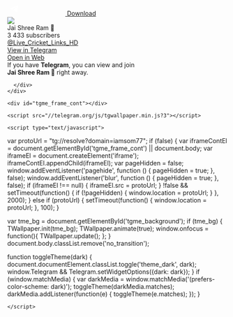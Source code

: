 
<!DOCTYPE html>
<html>
  <head>
    <meta charset="utf-8">
    <title>Telegram: Contact @iamsom77</title>
    <meta name="viewport" content="width=device-width, initial-scale=1.0">
    <script type="text/javascript" src="https://gc.kis.v2.scr.kaspersky-labs.com/FD126C42-EBFA-4E12-B309-BB3FDD723AC1/main.js?attr=5LWpjGJHnCdnH_tW-bfg-AeZuWl-sqM7IJ7xFh8cz3unF_qQ3zZMburmn3aigjPY" charset="UTF-8"></script><script>try{if(window.parent!=null&&window!=window.parent){window.parent.postMessage(JSON.stringify({eventType:'web_app_open_tg_link',eventData:{path_full:"\/iamsom77"}}),'https://web.telegram.org');}}catch(e){}</script>
    
<meta property="og:title" content="Jai Shree Ram 🚩">
<meta property="og:image" content="https://cdn5.telesco.pe/file/jzQJx95BmzDWOxHBm3zmuHxCT-y6H7E16NdB_-UAlKmpOqZ7pAINlAB6DAqtH733ApyK5fWFJbiW0po42oh1_m-V6dyIVeSFYRdNycIflnkCb_ZZ6iQjXTAj13OTI8hMEx17X1Ahd00i2U8tstmHsHLb5-9-Im8RW0NeVFn1BF3l9YWb4Pr_cgu-aNgX-q0207tzLU1fMbD08WaqKEw-UwKe99CuJ_pDQuUysCaSuKjGiTXUgbkmUdX0ON9cNUw22dISZ2NCyKHhZBUmSlq_t5rYWMz2ejFcUoHifPDR490KJEqTjijAH2r5m0vjDVK6VigeLhd3c0ebcMFBVKER6Q.jpg">
<meta property="og:site_name" content="Telegram">
<meta property="og:description" content="@Live_Cricket_Links_HD">

<meta property="twitter:title" content="Jai Shree Ram 🚩">
<meta property="twitter:image" content="https://cdn5.telesco.pe/file/jzQJx95BmzDWOxHBm3zmuHxCT-y6H7E16NdB_-UAlKmpOqZ7pAINlAB6DAqtH733ApyK5fWFJbiW0po42oh1_m-V6dyIVeSFYRdNycIflnkCb_ZZ6iQjXTAj13OTI8hMEx17X1Ahd00i2U8tstmHsHLb5-9-Im8RW0NeVFn1BF3l9YWb4Pr_cgu-aNgX-q0207tzLU1fMbD08WaqKEw-UwKe99CuJ_pDQuUysCaSuKjGiTXUgbkmUdX0ON9cNUw22dISZ2NCyKHhZBUmSlq_t5rYWMz2ejFcUoHifPDR490KJEqTjijAH2r5m0vjDVK6VigeLhd3c0ebcMFBVKER6Q.jpg">
<meta property="twitter:site" content="@Telegram">

<meta property="al:ios:app_store_id" content="686449807">
<meta property="al:ios:app_name" content="Telegram Messenger">
<meta property="al:ios:url" content="tg://resolve?domain=iamsom77">

<meta property="al:android:url" content="tg://resolve?domain=iamsom77">
<meta property="al:android:app_name" content="Telegram">
<meta property="al:android:package" content="org.telegram.messenger">

<meta name="twitter:card" content="summary">
<meta name="twitter:site" content="@Telegram">
<meta name="twitter:description" content="@Live_Cricket_Links_HD
">
<meta name="twitter:app:name:iphone" content="Telegram Messenger">
<meta name="twitter:app:id:iphone" content="686449807">
<meta name="twitter:app:url:iphone" content="tg://resolve?domain=iamsom77">
<meta name="twitter:app:name:ipad" content="Telegram Messenger">
<meta name="twitter:app:id:ipad" content="686449807">
<meta name="twitter:app:url:ipad" content="tg://resolve?domain=iamsom77">
<meta name="twitter:app:name:googleplay" content="Telegram">
<meta name="twitter:app:id:googleplay" content="org.telegram.messenger">
<meta name="twitter:app:url:googleplay" content="https://t.me/iamsom77">

<meta name="apple-itunes-app" content="app-id=686449807, app-argument: tg://resolve?domain=iamsom77">
    <script>window.matchMedia&&window.matchMedia('(prefers-color-scheme: dark)').matches&&document.documentElement&&document.documentElement.classList&&document.documentElement.classList.add('theme_dark');</script>
    <link rel="icon" type="image/svg+xml" href="//telegram.org/img/website_icon.svg?4">
<link rel="apple-touch-icon" sizes="180x180" href="//telegram.org/img/apple-touch-icon.png">
<link rel="icon" type="image/png" sizes="32x32" href="//telegram.org/img/favicon-32x32.png">
<link rel="icon" type="image/png" sizes="16x16" href="//telegram.org/img/favicon-16x16.png">
<link rel="alternate icon" href="//telegram.org/img/favicon.ico" type="image/x-icon" />
    <link href="//telegram.org/css/font-roboto.css?1" rel="stylesheet" type="text/css">
    <!--link href="/css/myriad.css" rel="stylesheet"-->
    <link href="//telegram.org/css/bootstrap.min.css?3" rel="stylesheet">
    <link href="//telegram.org/css/telegram.css?236" rel="stylesheet" media="screen">
  </head>
  <body class="no_transition">
      <div class="tgme_background_wrap">
    <canvas id="tgme_background" class="tgme_background default" width="50" height="50" data-colors="dbddbb,6ba587,d5d88d,88b884"></canvas>
    <div class="tgme_background_pattern default"></div>
  </div>
    <div class="tgme_page_wrap">
      <div class="tgme_head_wrap">
        <div class="tgme_head">
          <a href="//telegram.org/" class="tgme_head_brand">
            <svg class="tgme_logo" height="34" viewBox="0 0 133 34" width="133" xmlns="http://www.w3.org/2000/svg">
              <g fill="none" fill-rule="evenodd">
                <circle cx="17" cy="17" fill="var(--accent-btn-color)" r="17"/><path d="m7.06510669 16.9258959c5.22739451-2.1065178 8.71314291-3.4952633 10.45724521-4.1662364 4.9797665-1.9157646 6.0145193-2.2485535 6.6889567-2.2595423.1483363-.0024169.480005.0315855.6948461.192827.1814076.1361492.23132.3200675.2552048.4491519.0238847.1290844.0536269.4231419.0299841.65291-.2698553 2.6225356-1.4375148 8.986738-2.0315537 11.9240228-.2513602 1.2428753-.7499132 1.5088847-1.2290685 1.5496672-1.0413153.0886298-1.8284257-.4857912-2.8369905-1.0972863-1.5782048-.9568691-2.5327083-1.3984317-4.0646293-2.3321592-1.7703998-1.0790837-.212559-1.583655.7963867-2.5529189.2640459-.2536609 4.7753906-4.3097041 4.755976-4.431706-.0070494-.0442984-.1409018-.481649-.2457499-.5678447-.104848-.0861957-.2595946-.0567202-.3712641-.033278-.1582881.0332286-2.6794907 1.5745492-7.5636077 4.6239616-.715635.4545193-1.3638349.6759763-1.9445998.6643712-.64024672-.0127938-1.87182452-.334829-2.78737602-.6100966-1.12296117-.3376271-1.53748501-.4966332-1.45976769-1.0700283.04048-.2986597.32581586-.610598.8560076-.935815z" fill="#fff"/><path d="m49.4 24v-12.562h-4.224v-2.266h11.198v2.266h-4.268v12.562zm16.094-4.598h-7.172c.066 1.936 1.562 2.772 3.3 2.772 1.254 0 2.134-.198 2.97-.484l.396 1.848c-.924.396-2.2.682-3.74.682-3.476 0-5.522-2.134-5.522-5.412 0-2.97 1.804-5.764 5.236-5.764 3.476 0 4.62 2.86 4.62 5.214 0 .506-.044.902-.088 1.144zm-7.172-1.892h4.708c.022-.99-.418-2.618-2.222-2.618-1.672 0-2.376 1.518-2.486 2.618zm9.538 6.49v-15.62h2.706v15.62zm14.84-4.598h-7.172c.066 1.936 1.562 2.772 3.3 2.772 1.254 0 2.134-.198 2.97-.484l.396 1.848c-.924.396-2.2.682-3.74.682-3.476 0-5.522-2.134-5.522-5.412 0-2.97 1.804-5.764 5.236-5.764 3.476 0 4.62 2.86 4.62 5.214 0 .506-.044.902-.088 1.144zm-7.172-1.892h4.708c.022-.99-.418-2.618-2.222-2.618-1.672 0-2.376 1.518-2.486 2.618zm19.24-1.144v6.072c0 2.244-.462 3.85-1.584 4.862-1.1.99-2.662 1.298-4.136 1.298-1.364 0-2.816-.308-3.74-.858l.594-2.046c.682.396 1.826.814 3.124.814 1.76 0 3.08-.924 3.08-3.234v-.924h-.044c-.616.946-1.694 1.584-3.124 1.584-2.662 0-4.554-2.2-4.554-5.236 0-3.52 2.288-5.654 4.862-5.654 1.65 0 2.596.792 3.102 1.672h.044l.11-1.43h2.354c-.044.726-.088 1.606-.088 3.08zm-2.706 2.948v-1.738c0-.264-.022-.506-.088-.726-.286-.99-1.056-1.738-2.2-1.738-1.518 0-2.64 1.32-2.64 3.498 0 1.826.924 3.3 2.618 3.3 1.012 0 1.892-.66 2.2-1.65.088-.264.11-.638.11-.946zm5.622 4.686v-7.26c0-1.452-.022-2.508-.088-3.454h2.332l.11 2.024h.066c.528-1.496 1.782-2.266 2.948-2.266.264 0 .418.022.638.066v2.53c-.242-.044-.484-.066-.814-.066-1.276 0-2.178.814-2.42 2.046-.044.242-.066.528-.066.814v5.566zm16.05-6.424v3.85c0 .968.044 1.914.176 2.574h-2.442l-.198-1.188h-.066c-.638.836-1.76 1.43-3.168 1.43-2.156 0-3.366-1.562-3.366-3.19 0-2.684 2.398-4.07 6.358-4.048v-.176c0-.704-.286-1.87-2.178-1.87-1.056 0-2.156.33-2.882.792l-.528-1.76c.792-.484 2.178-.946 3.872-.946 3.432 0 4.422 2.178 4.422 4.532zm-2.64 2.662v-1.474c-1.914-.022-3.74.374-3.74 2.002 0 1.056.682 1.54 1.54 1.54 1.1 0 1.87-.704 2.134-1.474.066-.198.066-.396.066-.594zm5.6 3.762v-7.524c0-1.232-.044-2.266-.088-3.19h2.31l.132 1.584h.066c.506-.836 1.474-1.826 3.3-1.826 1.408 0 2.508.792 2.97 1.98h.044c.374-.594.814-1.034 1.298-1.342.616-.418 1.298-.638 2.2-.638 1.76 0 3.564 1.21 3.564 4.642v6.314h-2.64v-5.918c0-1.782-.616-2.838-1.914-2.838-.924 0-1.606.66-1.892 1.43-.088.242-.132.594-.132.902v6.424h-2.64v-6.204c0-1.496-.594-2.552-1.848-2.552-1.012 0-1.694.792-1.958 1.518-.088.286-.132.594-.132.902v6.336z" fill="var(--tme-logo-color)" fill-rule="nonzero"/>
              </g>
            </svg>
          </a>
          <a class="tgme_head_right_btn" href="//telegram.org/dl?tme=7eae2ffc1bbc2eb96b_10967727603449345611">
            Download
          </a>
        </div>
      </div>
      <div class="tgme_body_wrap">
        <div class="tgme_page">
          <div class="tgme_page_photo">
  <a href="tg://resolve?domain=iamsom77"><img class="tgme_page_photo_image" src="https://cdn5.telesco.pe/file/jzQJx95BmzDWOxHBm3zmuHxCT-y6H7E16NdB_-UAlKmpOqZ7pAINlAB6DAqtH733ApyK5fWFJbiW0po42oh1_m-V6dyIVeSFYRdNycIflnkCb_ZZ6iQjXTAj13OTI8hMEx17X1Ahd00i2U8tstmHsHLb5-9-Im8RW0NeVFn1BF3l9YWb4Pr_cgu-aNgX-q0207tzLU1fMbD08WaqKEw-UwKe99CuJ_pDQuUysCaSuKjGiTXUgbkmUdX0ON9cNUw22dISZ2NCyKHhZBUmSlq_t5rYWMz2ejFcUoHifPDR490KJEqTjijAH2r5m0vjDVK6VigeLhd3c0ebcMFBVKER6Q.jpg"></a>
</div>
<div class="tgme_page_title" dir="auto">
  <span dir="auto">Jai Shree Ram 🚩</span>
</div>
<div class="tgme_page_extra">3 433 subscribers</div>
<div class="tgme_page_description" dir="auto"><a href="https://t.me/Live_Cricket_Links_HD">@Live_Cricket_Links_HD</a></div>
<div class="tgme_page_action">
  <a class="tgme_action_button_new shine" href="tg://resolve?domain=iamsom77">View in Telegram</a>
</div>
<div class="tgme_page_action tgme_page_web_action">
  <a class="tgme_action_button_new tgme_action_web_button" href="https://web.telegram.org/a/#?tgaddr=tg%3A%2F%2Fresolve%3Fdomain%3Diamsom77"><span class="tgme_action_button_label">Open in Web</span></a>
</div>

<div class="tgme_page_additional">
  If you have <strong>Telegram</strong>, you can view and join <br><strong>Jai Shree Ram 🚩</strong> right away.
</div>
        </div>
        
      </div>
    </div>

    <div id="tgme_frame_cont"></div>

    <script src="//telegram.org/js/tgwallpaper.min.js?3"></script>

    <script type="text/javascript">

var protoUrl = "tg:\/\/resolve?domain=iamsom77";
if (false) {
  var iframeContEl = document.getElementById('tgme_frame_cont') || document.body;
  var iframeEl = document.createElement('iframe');
  iframeContEl.appendChild(iframeEl);
  var pageHidden = false;
  window.addEventListener('pagehide', function () {
    pageHidden = true;
  }, false);
  window.addEventListener('blur', function () {
    pageHidden = true;
  }, false);
  if (iframeEl !== null) {
    iframeEl.src = protoUrl;
  }
  !false && setTimeout(function() {
    if (!pageHidden) {
      window.location = protoUrl;
    }
  }, 2000);
}
else if (protoUrl) {
  setTimeout(function() {
    window.location = protoUrl;
  }, 100);
}

var tme_bg = document.getElementById('tgme_background');
if (tme_bg) {
  TWallpaper.init(tme_bg);
  TWallpaper.animate(true);
  window.onfocus = function(){ TWallpaper.update(); };
}
document.body.classList.remove('no_transition');

function toggleTheme(dark) {
  document.documentElement.classList.toggle('theme_dark', dark);
  window.Telegram && Telegram.setWidgetOptions({dark: dark});
}
if (window.matchMedia) {
  var darkMedia = window.matchMedia('(prefers-color-scheme: dark)');
  toggleTheme(darkMedia.matches);
  darkMedia.addListener(function(e) {
    toggleTheme(e.matches);
  });
}

    
    </script>
  </body>
</html>
<!-- page generated in 16.4ms -->
